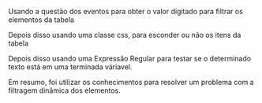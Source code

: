 Usando a questão dos eventos para obter o valor digitado para
filtrar os elementos da tabela

Depois disso usando uma classe css, para esconder ou não os itens da tabela

Depois disso usando uma Expressão Regular para testar se
o determinado texto está em uma terminada váriavel.

Em resumo, foi utilizar os conhecimentos para resolver um problema com a filtragem dinâmica dos elementos.
